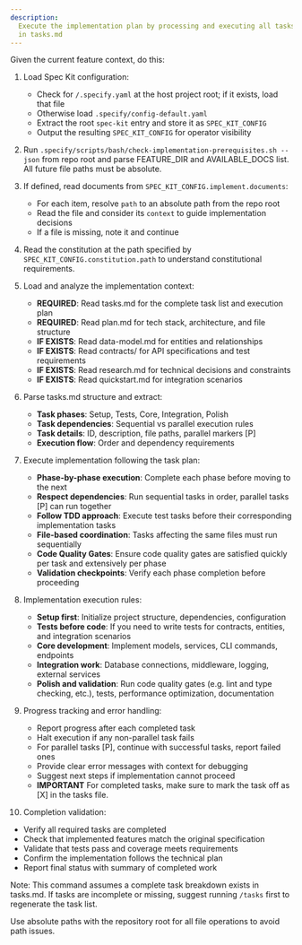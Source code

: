 ```yaml
---
description:
  Execute the implementation plan by processing and executing all tasks defined
  in tasks.md
---
```


Given the current feature context, do this:

1. Load Spec Kit configuration:
   - Check for `/.specify.yaml` at the host project root; if it exists, load
     that file
   - Otherwise load `.specify/config-default.yaml`
   - Extract the root `spec-kit` entry and store it as `SPEC_KIT_CONFIG`
   - Output the resulting `SPEC_KIT_CONFIG` for operator visibility

2. Run `.specify/scripts/bash/check-implementation-prerequisites.sh --json` from
   repo root and parse FEATURE_DIR and AVAILABLE_DOCS list. All future file
   paths must be absolute.

3. If defined, read documents from `SPEC_KIT_CONFIG.implement.documents`:
   - For each item, resolve `path` to an absolute path from the repo root
   - Read the file and consider its `context` to guide implementation decisions
   - If a file is missing, note it and continue

4. Read the constitution at the path specified by
   `SPEC_KIT_CONFIG.constitution.path` to understand constitutional
   requirements.

5. Load and analyze the implementation context:
   - **REQUIRED**: Read tasks.md for the complete task list and execution plan
   - **REQUIRED**: Read plan.md for tech stack, architecture, and file structure
   - **IF EXISTS**: Read data-model.md for entities and relationships
   - **IF EXISTS**: Read contracts/ for API specifications and test requirements
   - **IF EXISTS**: Read research.md for technical decisions and constraints
   - **IF EXISTS**: Read quickstart.md for integration scenarios

6. Parse tasks.md structure and extract:
   - **Task phases**: Setup, Tests, Core, Integration, Polish
   - **Task dependencies**: Sequential vs parallel execution rules
   - **Task details**: ID, description, file paths, parallel markers [P]
   - **Execution flow**: Order and dependency requirements

7. Execute implementation following the task plan:
   - **Phase-by-phase execution**: Complete each phase before moving to the next
   - **Respect dependencies**: Run sequential tasks in order, parallel tasks [P]
     can run together
   - **Follow TDD approach**: Execute test tasks before their corresponding
     implementation tasks
   - **File-based coordination**: Tasks affecting the same files must run
     sequentially
   - **Code Quality Gates**: Ensure code quality gates are satisfied quickly per
     task and extensively per phase
   - **Validation checkpoints**: Verify each phase completion before proceeding

8. Implementation execution rules:
   - **Setup first**: Initialize project structure, dependencies, configuration
   - **Tests before code**: If you need to write tests for contracts, entities,
     and integration scenarios
   - **Core development**: Implement models, services, CLI commands, endpoints
   - **Integration work**: Database connections, middleware, logging, external
     services
   - **Polish and validation**: Run code quality gates (e.g. lint and type
     checking, etc.), tests, performance optimization, documentation

9. Progress tracking and error handling:
   - Report progress after each completed task
   - Halt execution if any non-parallel task fails
   - For parallel tasks [P], continue with successful tasks, report failed ones
   - Provide clear error messages with context for debugging
   - Suggest next steps if implementation cannot proceed
   - **IMPORTANT** For completed tasks, make sure to mark the task off as [X] in
     the tasks file.

10. Completion validation:

- Verify all required tasks are completed
- Check that implemented features match the original specification
- Validate that tests pass and coverage meets requirements
- Confirm the implementation follows the technical plan
- Report final status with summary of completed work

Note: This command assumes a complete task breakdown exists in tasks.md. If
tasks are incomplete or missing, suggest running `/tasks` first to regenerate
the task list.

Use absolute paths with the repository root for all file operations to avoid
path issues.
